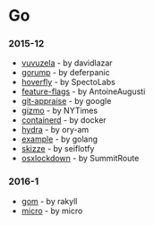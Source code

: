 # Go

### 2015-12
- [vuvuzela](https://github.com/davidlazar/vuvuzela) - by davidlazar
- [gorump](https://github.com/deferpanic/gorump) - by deferpanic
- [hoverfly](https://github.com/SpectoLabs/hoverfly) - by SpectoLabs
- [feature-flags](https://github.com/AntoineAugusti/feature-flags) - by AntoineAugusti
- [git-appraise](https://github.com/google/git-appraise) - by google
- [gizmo](https://github.com/NYTimes/gizmo) - by NYTimes
- [containerd](https://github.com/docker/containerd) - by docker
- [hydra](https://github.com/ory-am/hydra) - by ory-am
- [example](https://github.com/golang/example) - by golang
- [skizze](https://github.com/seiflotfy/skizze) - by seiflotfy
- [osxlockdown](https://github.com/SummitRoute/osxlockdown) - by SummitRoute
### 2016-1
- [gom](https://github.com/rakyll/gom) - by rakyll
- [micro](https://github.com/micro/micro) - by micro
